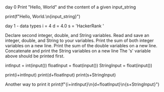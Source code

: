 day 0 Print "Hello, World" and the content of a given input_string 

print(f"Hello, World.\n{input_string}")

day 1 - data types 
i = 4
d = 4.0
s = 'HackerRank '

Declare second integer, double, and String variables. Read and save an integer, double, and String to your variables. 
Print the sum of both integer variables on a new line.
Print the sum of the double variables on a new line.
Concatenate and print the String variables on a new line
The 's' variable above should be printed first.

intInput = int(input())
floatInput = float(input())
StringInput = float(input())

print(i+intInput)
print(d+floatInput)
print(s+StringInput)

Another way to print it print(f"{i+intInput}\n{d+floatInput}\n{s+StringInput}")
